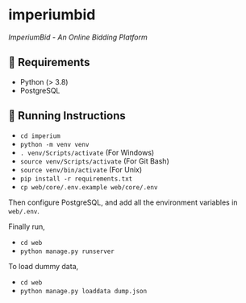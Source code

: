 # imperiumbid

_ImperiumBid - An Online Bidding Platform_

## :battery: Requirements

- Python (> 3.8)
- PostgreSQL

## :wrench: Running Instructions

- `cd imperium`
- `python -m venv venv`
- `. venv/Scripts/activate` (For Windows)
- `source venv/Scripts/activate` (For Git Bash)
- `source venv/bin/activate` (For Unix)
- `pip install -r requirements.txt`
- `cp web/core/.env.example web/core/.env`

Then configure PostgreSQL, and add all the environment variables in `web/.env`.

Finally run,

- `cd web`
- `python manage.py runserver`

To load dummy data,

- `cd web`
- `python manage.py loaddata dump.json`
